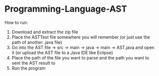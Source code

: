 # Programming-Language-AST
How to run:
1. Download and extract the zip file
2. Place the ASTTest file somewhere you will remember (or just use the path of another .java file)
3. Go into the AST file -> src -> main -> java -> main -> AST.java and open it (or upload the AST file to a Java IDE like Eclipse)
4. Place the path of the file you want to parse and the path you want to sent the AST result to
5. Run the program

